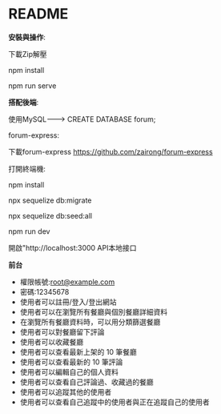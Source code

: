 # README

**安裝與操作**:

下載Zip解壓


npm install


npm run serve


**搭配後端**:


使用MySQL---> CREATE DATABASE forum;


forum-express:


下載forum-express  https://github.com/zairong/forum-express


打開終端機:

npm install


npx sequelize db:migrate


npx sequelize db:seed:all


npm run dev


開啟"http://localhost:3000 API本地接口


**前台**
* 權限帳號:root@example.com
* 密碼:12345678
* 使用者可以註冊/登入/登出網站
* 使用者可以在瀏覽所有餐廳與個別餐廳詳細資料
* 在瀏覽所有餐廳資料時，可以用分類篩選餐廳
* 使用者可以對餐廳留下評論
* 使用者可以收藏餐廳
* 使用者可以查看最新上架的 10 筆餐廳
* 使用者可以查看最新的 10 筆評論
* 使用者可以編輯自己的個人資料
* 使用者可以查看自己評論過、收藏過的餐廳
* 使用者可以追蹤其他的使用者
* 使用者可以查看自己追蹤中的使用者與正在追蹤自己的使用者
